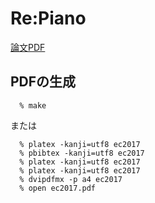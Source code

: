 # Re:Piano

[論文PDF](https://stkay.github.io/EC2017/ec2017.pdf)

## PDFの生成

```
  % make
```

または

```
  % platex -kanji=utf8 ec2017
  % pbibtex -kanji=utf8 ec2017
  % platex -kanji=utf8 ec2017
  % platex -kanji=utf8 ec2017
  % dvipdfmx -p a4 ec2017
  % open ec2017.pdf
```
